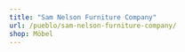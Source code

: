```yaml
---
title: "Sam Nelson Furniture Company"
url: /pueblo/sam-nelson-furniture-company/
shop: Möbel
---
```

